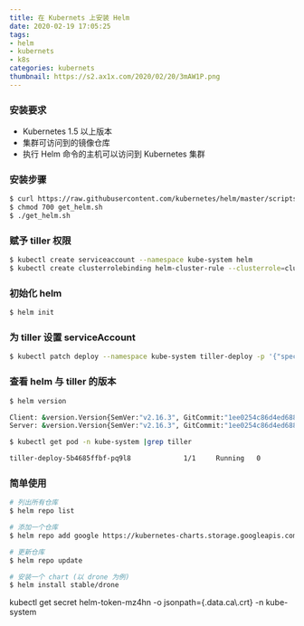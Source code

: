 ```yaml
---
title: 在 Kubernets 上安装 Helm
date: 2020-02-19 17:05:25
tags:
- helm
- kubernets
- k8s
categories: kubernets
thumbnail: https://s2.ax1x.com/2020/02/20/3mAW1P.png
---
```


### 安装要求

- Kubernetes 1.5 以上版本
- 集群可访问到的镜像仓库
- 执行 Helm 命令的主机可以访问到 Kubernetes 集群

### 安装步骤

```bash
$ curl https://raw.githubusercontent.com/kubernetes/helm/master/scripts/get > get_helm.sh
$ chmod 700 get_helm.sh
$ ./get_helm.sh
```

### 赋予 tiller 权限

```bash
$ kubectl create serviceaccount --namespace kube-system helm
$ kubectl create clusterrolebinding helm-cluster-rule --clusterrole=cluster-admin --serviceaccount=kube-system:helm
```

### 初始化 helm

```bash
$ helm init 
```

### 为 tiller 设置 serviceAccount

```bash
$ kubectl patch deploy --namespace kube-system tiller-deploy -p '{"spec":{"template":{"spec":{"serviceAccount":"tiller"}}}}'
```

### 查看 helm 与 tiller 的版本

```bash
$ helm version

Client: &version.Version{SemVer:"v2.16.3", GitCommit:"1ee0254c86d4ed6887327dabed7aa7da29d7eb0d", GitTreeState:"clean"}
Server: &version.Version{SemVer:"v2.16.3", GitCommit:"1ee0254c86d4ed6887327dabed7aa7da29d7eb0d", GitTreeState:"clean"}
```

```bash
$ kubectl get pod -n kube-system |grep tiller

tiller-deploy-5b4685ffbf-pq9l8             1/1     Running   0          37m
```

### 简单使用

```bash
# 列出所有仓库
$ helm repo list

# 添加一个仓库
$ helm repo add google https://kubernetes-charts.storage.googleapis.com

# 更新仓库
$ helm repo update

# 安装一个 chart (以 drone 为例)
$ helm install stable/drone
```

kubectl get secret helm-token-mz4hn -o jsonpath={.data.ca\\.crt} -n kube-system
